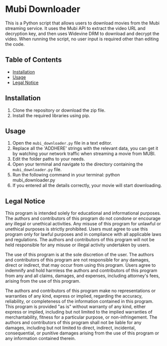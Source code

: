 # Mubi Downloader

This is a Python script that allows users to download movies from the Mubi streaming service. It uses the Mubi API to extract the video URL and decryption key, and then uses Widevine DRM to download and decrypt the video.
When running the script, no user input is required other than editing the code.

## Table of Contents
- [Installation](#installation)
- [Usage](#usage)
- [Legal Notice](#legal-notice)

## Installation
1. Clone the repository or download the zip file.
2. Install the required libraries using pip.
## Usage
1. Open the `mubi_downloader.py` file in a text editor.
2. Replace all the 'ADDHERE' strings with the relevant data, you can get it by watching your network traffic when streaming a movie from MUBI.
3. Edit the folder paths to your needs.
3. Open your terminal and navigate to the directory containing the `mubi_downloader.py` file.
4. Run the following command in your terminal:
python mubi_downloader.py
5. If you entered all the details correctly, your movie will start downloading.

## Legal Notice
This program is intended solely for educational and informational purposes. The authors and contributors of this program do not condone or encourage any illegal or unethical activities. Any misuse of this program for unlawful or unethical purposes is strictly prohibited. Users must agree to use this program only for lawful purposes and in compliance with all applicable laws and regulations. The authors and contributors of this program will not be held responsible for any misuse or illegal activity undertaken by users.

The use of this program is at the sole discretion of the user. The authors and contributors of this program are not responsible for any damages, direct or indirect, that may occur from using this program. Users agree to indemnify and hold harmless the authors and contributors of this program from any and all claims, damages, and expenses, including attorney's fees, arising from the use of this program.

The authors and contributors of this program make no representations or warranties of any kind, express or implied, regarding the accuracy, reliability, or completeness of the information contained in this program. This program is provided "as is" without warranty of any kind, either express or implied, including but not limited to the implied warranties of merchantability, fitness for a particular purpose, or non-infringement. The authors and contributors of this program shall not be liable for any damages, including but not limited to direct, indirect, incidental, consequential, or punitive damages arising from the use of this program or any information contained therein.
